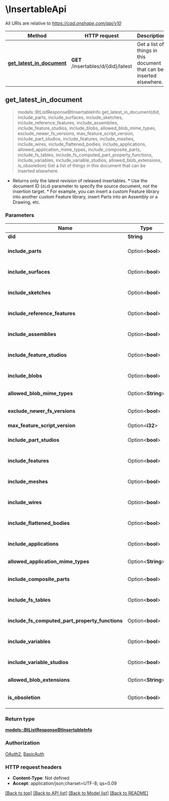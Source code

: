 # \InsertableApi

All URIs are relative to *https://cad.onshape.com/api/v10*

Method | HTTP request | Description
------------- | ------------- | -------------
[**get_latest_in_document**](InsertableApi.md#get_latest_in_document) | **GET** /insertables/d/{did}/latest | Get a list of things in this document that can be inserted elsewhere.



## get_latest_in_document

> models::BtListResponseBtInsertableInfo get_latest_in_document(did, include_parts, include_surfaces, include_sketches, include_reference_features, include_assemblies, include_feature_studios, include_blobs, allowed_blob_mime_types, exclude_newer_fs_versions, max_feature_script_version, include_part_studios, include_features, include_meshes, include_wires, include_flattened_bodies, include_applications, allowed_application_mime_types, include_composite_parts, include_fs_tables, include_fs_computed_part_property_functions, include_variables, include_variable_studios, allowed_blob_extensions, is_obsoletion)
Get a list of things in this document that can be inserted elsewhere.

* Returns only the latest revision of released insertables.  * Use the document ID (`did`) parameter to specify the source document, not the insertion target.  * For example, you can insert a custom Feature library into another custom Feature library, insert Parts into an Assembly or a Drawing, etc.

### Parameters


Name | Type | Description  | Required | Notes
------------- | ------------- | ------------- | ------------- | -------------
**did** | **String** |  | [required] |
**include_parts** | Option<**bool**> |  |  |[default to false]
**include_surfaces** | Option<**bool**> |  |  |[default to false]
**include_sketches** | Option<**bool**> |  |  |[default to false]
**include_reference_features** | Option<**bool**> |  |  |[default to false]
**include_assemblies** | Option<**bool**> |  |  |[default to false]
**include_feature_studios** | Option<**bool**> |  |  |[default to false]
**include_blobs** | Option<**bool**> |  |  |[default to false]
**allowed_blob_mime_types** | Option<**String**> |  |  |[default to ]
**exclude_newer_fs_versions** | Option<**bool**> |  |  |[default to false]
**max_feature_script_version** | Option<**i32**> |  |  |
**include_part_studios** | Option<**bool**> |  |  |[default to false]
**include_features** | Option<**bool**> |  |  |[default to false]
**include_meshes** | Option<**bool**> |  |  |[default to false]
**include_wires** | Option<**bool**> |  |  |[default to false]
**include_flattened_bodies** | Option<**bool**> |  |  |[default to false]
**include_applications** | Option<**bool**> |  |  |[default to false]
**allowed_application_mime_types** | Option<**String**> |  |  |[default to ]
**include_composite_parts** | Option<**bool**> |  |  |[default to false]
**include_fs_tables** | Option<**bool**> |  |  |[default to false]
**include_fs_computed_part_property_functions** | Option<**bool**> |  |  |[default to false]
**include_variables** | Option<**bool**> |  |  |[default to false]
**include_variable_studios** | Option<**bool**> |  |  |[default to false]
**allowed_blob_extensions** | Option<**String**> |  |  |[default to ]
**is_obsoletion** | Option<**bool**> |  |  |[default to false]

### Return type

[**models::BtListResponseBtInsertableInfo**](BTListResponseBTInsertableInfo.md)

### Authorization

[OAuth2](../README.md#OAuth2), [BasicAuth](../README.md#BasicAuth)

### HTTP request headers

- **Content-Type**: Not defined
- **Accept**: application/json;charset=UTF-8; qs=0.09

[[Back to top]](#) [[Back to API list]](../README.md#documentation-for-api-endpoints) [[Back to Model list]](../README.md#documentation-for-models) [[Back to README]](../README.md)

